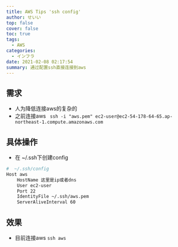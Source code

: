 ```yaml
---
title: AWS Tips 'ssh config'
author: せいい
top: false
cover: false
toc: true
tags:
  - AWS
categories:
  - インフラ
date: 2021-02-08 02:17:54
summary: 通过配置ssh直接连接到aws
---
```


## 需求
* 人为降低连接aws的复杂的
* 之前连接aws ` ssh -i "aws.pem" ec2-user@ec2-54-178-64-65.ap-northeast-1.compute.amazonaws.com`

## 具体操作
* 在 ~/.ssh下创建config
```bash
#  ~/.ssh/config
Host aws
    HostName 这里是ip或者dns
    User ec2-user
    Port 22
    IdentityFile ~/.ssh/aws.pem
    ServerAliveInterval 60
```

## 效果
* 目前连接aws `ssh aws`

